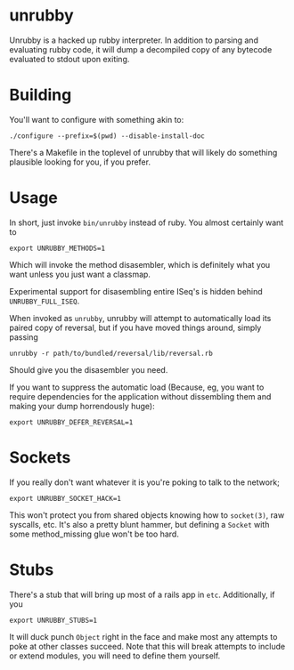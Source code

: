 unrubby
=======

Unrubby is a hacked up rubby interpreter. In addition to parsing and evaluating
rubby code, it will dump a decompiled copy of any bytecode evaluated to stdout
upon exiting.

Building
========

You'll want to configure with something akin to:

    ./configure --prefix=$(pwd) --disable-install-doc

There's a Makefile in the toplevel of unrubby that will likely do something
plausible looking for you, if you prefer.

Usage
=====

In short, just invoke `bin/unrubby` instead of ruby. You almost certainly want to

    export UNRUBBY_METHODS=1

Which will invoke the method disasembler, which is definitely what you want
unless you just want a classmap.

Experimental support for disasembling entire ISeq's is hidden behind
`UNRUBBY_FULL_ISEQ`.

When invoked as `unrubby`, unrubby will attempt to automatically load its
paired copy of reversal, but if you have moved things around, simply passing

    unrubby -r path/to/bundled/reversal/lib/reversal.rb

Should give you the disasembler you need.

If you want to suppress the automatic load (Because, eg, you want to require
dependencies for the application without dissembling them and making your dump
horrendously huge):

    export UNRUBBY_DEFER_REVERSAL=1

Sockets
=======

If you really don't want whatever it is you're poking to talk to the network;

    export UNRUBBY_SOCKET_HACK=1

This won't protect you from shared objects knowing how to `socket(3)`, raw
syscalls, etc. It's also a pretty blunt hammer, but defining a `Socket` with
some method_missing glue won't be too hard.

Stubs
=====

There's a stub that will bring up most of a rails app in `etc`. Additionally, if you

    export UNRUBBY_STUBS=1

It will duck punch `Object` right in the face and make most any attempts to
poke at other classes succeed. Note that this will break attempts to include or
extend modules, you will need to define them yourself.
